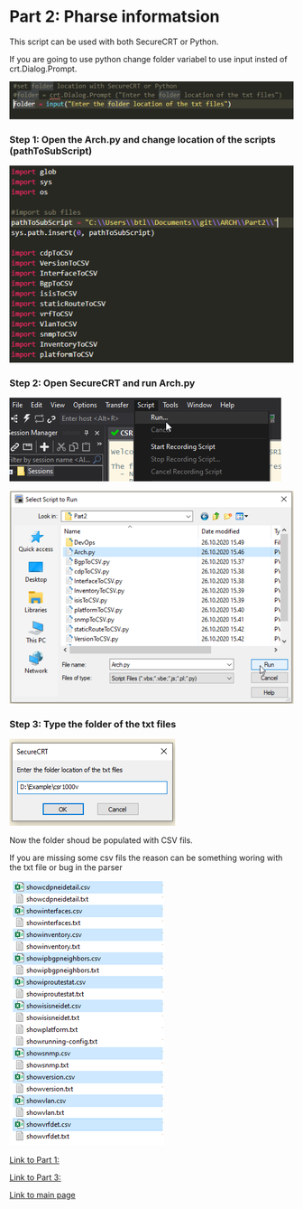 # Part 2: Pharse informatsion 
This script can be used with both SecureCRT or Python.

If you are going to use python change folder variabel to use input insted of crt.Dialog.Prompt.

![ParseInfo](/files/ParseInfo6.png "ParseInfo6")


### Step 1: Open the Arch.py and change location of the scripts (pathToSubScript)

![ParseInfo](/files/ParseInfo1.png "ParseInfo1")

### Step 2: Open SecureCRT and run Arch.py

![ParseInfo](/files/ParseInfo2.png "ParseInfo2")

![ParseInfo](/files/ParseInfo3.png "ParseInfo3")


### Step 3: Type the folder of the txt files

![ParseInfo](/files/ParseInfo4.png "ParseInfo4")

Now the folder shoud be populated with CSV fils.  

If you are missing some csv fils the reason can be something woring with the txt file or bug in the parser  

![ParseInfo](/files/ParseInfo5.png "ParseInfo5")

[Link to Part 1:](https://github.com/LetMeGoogleIt4You/ARCH/blob/master/Part1/readme.md)

[Link to Part 3:](https://github.com/LetMeGoogleIt4You/ARCH/blob/master/Part3/readme.md)

[Link to main page](https://github.com/LetMeGoogleIt4You/ARCH#arch)